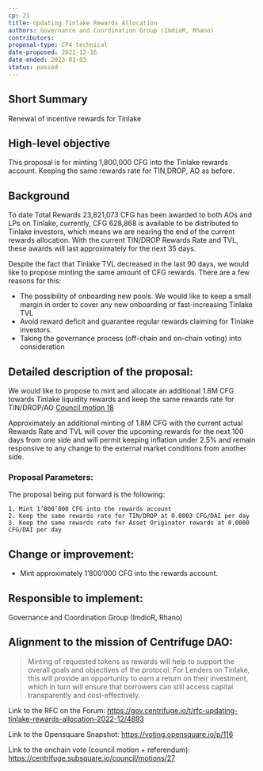 ```yaml
---
cp: 21
title: Updating Tinlake Rewards Allocation
authors: Governance and Coordination Group (ImdioR, Rhano)
contributors:
proposal-type: CP4 technical
date-proposed: 2022-12-16
date-ended: 2023-01-03
status: passed
---
```


## Short Summary
Renewal of incentive rewards for Tinlake

## High-level objective
This proposal is for minting 1,800,000 CFG into the Tinlake rewards account. Keeping the same rewards rate for TIN,DROP, AO as before.

## Background
To date Total Rewards 23,821,073 CFG has been awarded to both AOs and LPs on Tinlake, currently, CFG 628,868 is available to be distributed to Tinlake investors, which means we are nearing the end of the current rewards allocation. With the current TIN/DROP Rewards Rate and TVL, these awards will last approximately for the next 35 days.

Despite the fact that Tinlake TVL decreased in the last 90 days, we would like to propose minting the same amount of CFG rewards. There are a few reasons for this:

* The possibility of onboarding new pools. We would like to keep a small margin in order to cover any new onboarding or fast-increasing Tinlake TVL
* Avoid reward deficit and guarantee regular rewards claiming for Tinlake investors. 
* Taking the governance process (off-chain and on-chain voting) into consideration

## Detailed description of the proposal:

We would like to propose to mint and allocate an additional 1.8M CFG towards Tinlake liquidity rewards and keep the same rewards rate for TIN/DROP/AO [Council motion 18](https://gov.centrifuge.io/t/council-motion-18-tinlake-lp-rewards-restructuring-july-2022/4400)

Approximately an additional minting of 1.8M CFG with the current actual Rewards Rate and TVL will cover the upcoming rewards for the next 100 days from one side and will permit keeping inflation under 2.5% and remain responsive to any change to the external market conditions from another side.

### Proposal Parameters:
The proposal being put forward is the following:
```
1. Mint 1’800’000 CFG into the rewards account
2. Keep the same rewards rate for TIN/DROP at 0.0003 CFG/DAI per day
3. Keep the same rewards rate for Asset Originator rewards at 0.0000 CFG/DAI per day
```

## Change or improvement:
* Mint approximately 1’800’000 CFG into the rewards account.
  
## Responsible to implement: 
Governance and Coordination Group (ImdioR, Rhano)

## Alignment to the mission of Centrifuge DAO:

>Minting of requested tokens as rewards will help to support the overall goals and objectives of the protocol. For Lenders on Tinlake, this will provide an opportunity to earn a return on their investment, which in turn will ensure that borrowers can still access capital transparently and cost-effectively.

Link to the RFC on the Forum: https://gov.centrifuge.io/t/rfc-updating-tinlake-rewards-allocation-2022-12/4893

Link to the Opensquare Snapshot: https://voting.opensquare.io/p/116

Link to the onchain vote (council motion + referendum): https://centrifuge.subsquare.io/council/motions/27
